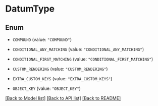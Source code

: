 # DatumType

## Enum


* `COMPOUND` (value: `"COMPOUND"`)

* `CONDITIONAL_ANY_MATCHING` (value: `"CONDITIONAL_ANY_MATCHING"`)

* `CONDITIONAL_FIRST_MATCHING` (value: `"CONDITIONAL_FIRST_MATCHING"`)

* `CUSTOM_RENDERING` (value: `"CUSTOM_RENDERING"`)

* `EXTRA_CUSTOM_KEYS` (value: `"EXTRA_CUSTOM_KEYS"`)

* `OBJECT_KEY` (value: `"OBJECT_KEY"`)


[[Back to Model list]](../README.md#documentation-for-models) [[Back to API list]](../README.md#documentation-for-api-endpoints) [[Back to README]](../README.md)


